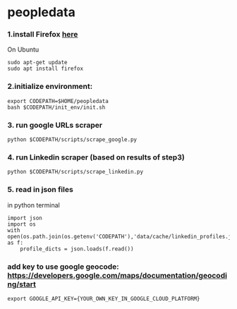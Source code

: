 # peopledata

### 1.install Firefox [here](https://www.mozilla.org/en-US/firefox/new/)
On Ubuntu
```
sudo apt-get update
sudo apt install firefox
```

### 2.initialize environment:
```
export CODEPATH=$HOME/peopledata
bash $CODEPATH/init_env/init.sh
```


### 3. run google URLs scraper

```
python $CODEPATH/scripts/scrape_google.py
```


### 4. run Linkedin scraper (based on results of step3)
```
python $CODEPATH/scripts/scrape_linkedin.py
```

### 5. read in json files
in python terminal
```
import json
import os
with open(os.path.join(os.getenv('CODEPATH'),'data/cache/linkedin_profiles.json')) as f:
    profile_dicts = json.loads(f.read())
```
### add key to use google geocode: https://developers.google.com/maps/documentation/geocoding/start

```
export GOOGLE_API_KEY={YOUR_OWN_KEY_IN_GOOGLE_CLOUD_PLATFORM}

```
